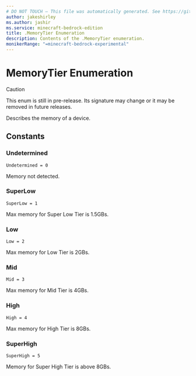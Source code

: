 ```yaml
---
# DO NOT TOUCH — This file was automatically generated. See https://github.com/mojang/minecraftapidocsgenerator to modify descriptions, examples, etc.
author: jakeshirley
ms.author: jashir
ms.service: minecraft-bedrock-edition
title: .MemoryTier Enumeration
description: Contents of the .MemoryTier enumeration.
monikerRange: "=minecraft-bedrock-experimental"
---
```

# MemoryTier Enumeration

> [!CAUTION]
> This enum is still in pre-release.  Its signature may change or it may be removed in future releases.

Describes the memory of a device.

## Constants
### **Undetermined**
`Undetermined = 0`

Memory not detected.
### **SuperLow**
`SuperLow = 1`

Max memory for Super Low Tier is 1.5GBs.
### **Low**
`Low = 2`

 Max memory for Low Tier is 2GBs.
### **Mid**
`Mid = 3`

Max memory for Mid Tier is 4GBs.
### **High**
`High = 4`

Max memory for High Tier is 8GBs.
### **SuperHigh**
`SuperHigh = 5`

Memory for Super High Tier is above 8GBs.
